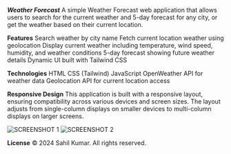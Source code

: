 _**Weather Forecast**_
A simple Weather Forecast web application that allows users to search for the current weather and 5-day forecast for any city, or get the weather based on their current location.

**Features**
Search weather by city name
Fetch current location weather using geolocation
Display current weather including temperature, wind speed, humidity, and weather conditions
5-day forecast showing future weather details
Dynamic UI built with Tailwind CSS

**Technologies**
HTML
CSS (Tailwind)
JavaScript
OpenWeather API for weather data
Geolocation API for current location access

**Responsive Design**
This application is built with a responsive layout, ensuring compatibility across various devices and screen sizes. The layout adjusts from single-column displays on smaller devices to multi-column displays on larger screens.



![SCREENSHOT 1](https://github.com/user-attachments/assets/656e32e9-5a49-49c9-ba2a-bf174101ec1e)
![SCREENSHOT 2](https://github.com/user-attachments/assets/027a44f6-92b2-42ec-8b4f-209ff40d0b45)



**License**
© 2024 Sahil Kumar. All rights reserved.
